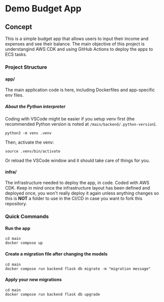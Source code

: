 # Demo Budget App

## Concept

This is a simple budget app that allows users to input their income and expenses and see their balance.
The main objective of this project is understangind AWS CDK and using GitHub Actions to deploy the apps to ECS tasks.

### Project Structure

#### app/

The main application code is here, including Dockerfiles and app-specific env files.

##### About the Python interpreter

Coding with VSCode might be easier if you setup venv first (the recommended Python version is noted at `/main/backend/.python-version`).

```
python3 -m venv .venv
```

Then, activate the venv:

```
source .venv/bin/activate
```

Or reload the VSCode window and it should take care of things for you.

#### infra/

The infrastructure needed to deploy the app, in code. Coded with AWS CDK. Keep in mind once the infrastructure layout has been defined and deployed once, you won't really deploy it again unless anything changes so this is **NOT** a folder to use in the CI/CD in case you want to fork this repository.

### Quick Commands

#### Run the app

```
cd main
docker compose up
```

#### Create a migration file after changing the models

```
cd main
docker compose run backend flask db migrate -m "migration message"
```

#### Apply your new migrations

```
cd main
docker compose run backend flask db upgrade
```
